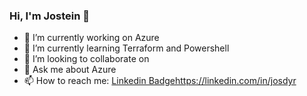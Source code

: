 ### Hi, I'm Jostein 👋

- 🔭 I’m currently working on Azure
- 🌱 I’m currently learning Terraform and Powershell
- 👯 I’m looking to collaborate on 
- 💬 Ask me about Azure
- 📫 How to reach me: [Linkedin Badge](https://linkedin.com/in/josdyr)https://linkedin.com/in/josdyr

